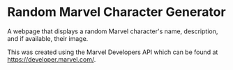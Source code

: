 # Random Marvel Character Generator
A webpage that displays a random Marvel character's name, description, and if available, their image.

This was created using the Marvel Developers API which can be found at https://developer.marvel.com/. 
